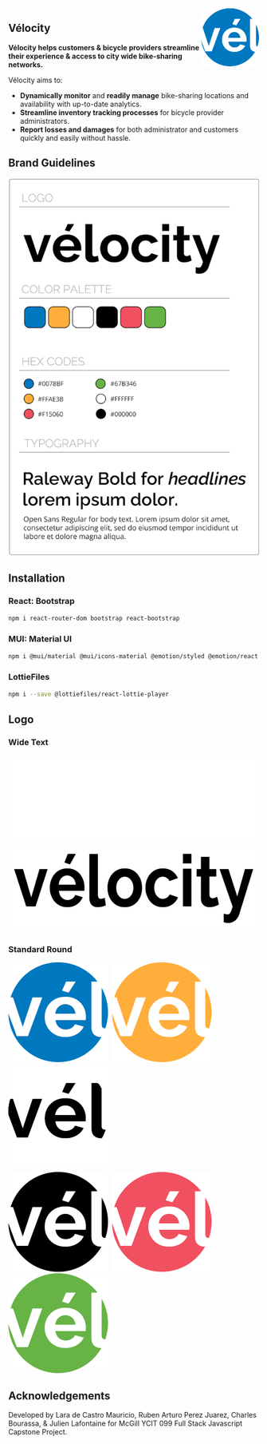 <img src="Frontend/public/wheel-logo-animation-v2.gif" alt="Velocity wheel logo rose" align="right" width="119" />

## Vélocity

**Vélocity helps customers & bicycle providers streamline their experience & access to city wide bike-sharing networks.**

Vélocity aims to:

-   **Dynamically monitor** and **readily manage** bike-sharing locations and availability with up-to-date analytics.
-   **Streamline inventory tracking processes** for bicycle provider administrators.
-   **Report losses and damages** for both administrator and customers quickly and easily without hassle.

## Brand Guidelines

![BrandGuidelines](Frontend/public/brandguidelines.png)

## Installation

### React: Bootstrap

```sh
npm i react-router-dom bootstrap react-bootstrap
```

### MUI: Material UI

```sh
npm i @mui/material @mui/icons-material @emotion/styled @emotion/react
```

### LottieFiles

```sh
npm i --save @lottiefiles/react-lottie-player
```

## Logo

### Wide Text

<img src="Frontend/public/velocity-logo-white.png" alt="Velocity logo white" height="175" />  
<img src="Frontend/public/velocity-logo-black.png" alt="Velocity logo black" height="175" />

### Standard Round

<img src="Frontend/public/wheel-logo-blue.png" alt="Velocity wheel logo blue" height="200" />&nbsp;&nbsp;<img src="Frontend/public/wheel-logo-orange.png" alt="Velocity wheel logo orange" height="200" />&nbsp;&nbsp;<img src="Frontend/public/wheel-logo-white.png" alt="Velocity wheel logo white" height="200" />

<img src="Frontend/public/wheel-logo-bw.png" alt="Velocity wheel logo black" height="200" />&nbsp;&nbsp;<img src="Frontend/public/wheel-logo-rose.png" alt="Velocity wheel logo rose" height="200" />&nbsp;&nbsp;<img src="Frontend/public/wheel-logo-green.png" alt="Velocity wheel logo green" height="200" />

## Acknowledgements

Developed by Lara de Castro Mauricio, Ruben Arturo Perez Juarez, Charles Bourassa, & Julien Lafontaine for McGill YCIT 099 Full Stack Javascript Capstone Project.
